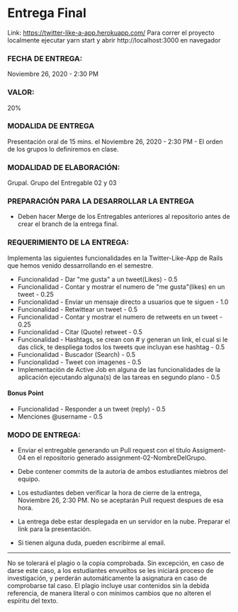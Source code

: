 # Entrega Final
Link: https://twitter-like-a-app.herokuapp.com/
Para correr el proyecto localmente ejecutar yarn start y abrir http://localhost:3000 en navegador
### FECHA  DE  ENTREGA: 

Noviembre 26, 2020 - 2:30 PM

### VALOR: 

20%

### MODALIDA DE ENTREGA

Presentación oral de 15 mins. el Noviembre 26, 2020 - 2:30 PM - El orden de los grupos lo definiremos en clase.

### MODALIDAD DE ELABORACIÓN: 

Grupal. Grupo del Entregable 02 y 03

### PREPARACIÓN PARA LA DESARROLLAR LA ENTREGA

- Deben hacer Merge de los Entregables anteriores al repositorio antes de crear el branch de la entrega final.

### REQUERIMIENTO DE LA ENTREGA:  

Implementa las siguientes funcionalidades en la Twitter-Like-App de Rails que hemos venido dessarrollando en el semestre.


- Funcionalidad - Dar "me gusta" a un tweet(Likes) - 0.5
- Funcionalidad - Contar y mostrar el numero de "me gusta"(likes) en un tweet - 0.25
- Funcionalidad - Enviar un mensaje directo a usuarios que te siguen - 1.0
- Funcionalidad - Retwittear un tweet - 0.5
- Funcionalidad - Contar y mostrar el numero de retweets en un tweet - 0.25
- Funcionalidad - Citar (Quote) retweet - 0.5
- Funcionalidad - Hashtags, se crean con # y generan un link, el cual si le das click, te despliega todos los tweets que incluyan ese hashtag - 0.5
- Funcionalidad - Buscador (Search) - 0.5
- Funcionalidad - Tweet con imagenes - 0.5
- Implementación de Active Job en alguna de las funcionalidades de la aplicación ejecutando alguna(s) de las tareas en segundo plano - 0.5



#### Bonus Point

- Funcionalidad - Responder a un tweet (reply) - 0.5
- Menciones @username - 0.5

### MODO DE ENTREGA:  

- Enviar el entregable generando un Pull request con el titulo Assigment-04 en el repositorio generado assignment-02-NombreDelGrupo.

- Debe contener commits de la autoria de ambos estudiantes miebros del equipo.

- Los estudiantes deben verificar la hora de cierre de la entrega, Noviembre 26, 2:30 PM. No se aceptarán Pull request despues de esa hora.

- La entrega debe estar desplegada en un servidor en la nube. Preparar el link para la presentación.

- Si tienen alguna duda, pueden escribirme al email.


----

No se tolerará el plagio o la copia comprobada. Sin excepción, en caso de darse este caso, a los estudiantes envueltos se les iniciará proceso de investigación, y perderán automáticamente la asignatura en caso de comprobarse tal caso. El plagio incluye usar contenidos sin la debida referencia, de manera literal o con mínimos cambios que no alteren el espíritu del texto.